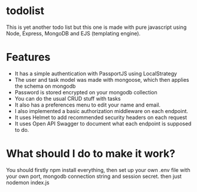 # todolist
This is yet another todo list but this one is made with pure javascript using Node, Express, MongoDB and EJS (templating engine).
# Features
* It has a simple authentication with PassportJS using LocalStrategy
* The user and task model was made with mongoose, which then applies the schema on mongodb
* Password is stored encrypted on your mongodb collection
* You can do the usual CRUD stuff with tasks
* It also has a preferences menu to edit your name and email.
* I also implemented a basic authorization middleware on each endpoint.
* It uses Helmet to add recommended security headers on each request
* It uses Open API Swagger to document what each endpoint is supposed to do.

# What should I do to make it work?
You should firstly npm install everything, then set up your own .env file with your own port, mongodb connection string and session secret.
then just nodemon index.js
